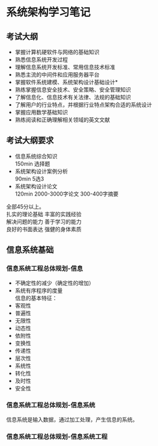 # 系统架构学习笔记  
## 考试大纲  
- 掌握计算机硬软件与网络的基础知识  
- 熟悉信息系统开发过程  
- 理解信息系统开发标准、常用信息技术标准  
- 熟悉主流的中间件和应用服务器平台  
- 掌握软件系统建模、系统架构设计基础设计*  
- 熟练掌握信息安全技术、安全策略、安全管理知识  
- 了解信息化、信息技术有关法律、法规的基础知识  
- 了解用户的行业特点，并根据行业特点架构合适的系统设计  
- 掌握应用数学基础知识  
- 熟练阅读和正确理解相关领域的英文文献

## 考试大纲要求  
- 信息系统综合知识  
  150min 选择题
- 系统架构设计案例分析  
  90min 5选3
- 系统架构设计论文  
  120min 2000-3000字论文 300-400字摘要

全部45分以上。  
扎实的理论基础 丰富的实践经验  
解决问题的能力 善于学习的能力  
良好的书面表达 强健的身体素质  

## 信息系统基础  
### 信息系统工程总体规划-信息  
- 不确定性的减少（确定性的增加）  
- 系统有序程序的度量  
信息的基本特征：  
- 客观性  
- 普遍性  
- 无限性  
- 动态性  
- 依附性 
- 变换性  
- 传递性  
- 层次性 
- 系统性  
- 转化性  
- 及时性  
- 安全性  

### 信息系统工程总体规划-信息系统  
信息系统是输入数据，通过加工处理，产生信息的系统。  

### 信息系统工程总体规划-信息系统工程  

